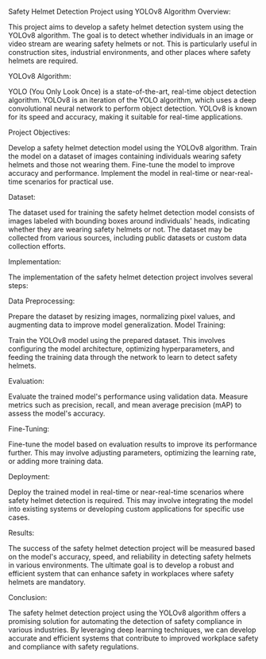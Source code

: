 Safety Helmet Detection Project using YOLOv8 Algorithm
Overview:

This project aims to develop a safety helmet detection system using the YOLOv8 algorithm. The goal is to detect whether individuals in an image or video stream are wearing safety helmets or not. This is particularly useful in construction sites, industrial environments, and other places where safety helmets are required.

YOLOv8 Algorithm:

YOLO (You Only Look Once) is a state-of-the-art, real-time object detection algorithm. YOLOv8 is an iteration of the YOLO algorithm, which uses a deep convolutional neural network to perform object detection. YOLOv8 is known for its speed and accuracy, making it suitable for real-time applications.

Project Objectives:

Develop a safety helmet detection model using the YOLOv8 algorithm.
Train the model on a dataset of images containing individuals wearing safety helmets and those not wearing them.
Fine-tune the model to improve accuracy and performance.
Implement the model in real-time or near-real-time scenarios for practical use.

Dataset:

The dataset used for training the safety helmet detection model consists of images labeled with bounding boxes around individuals' heads, indicating whether they are wearing safety helmets or not. The dataset may be collected from various sources, including public datasets or custom data collection efforts.

Implementation:

The implementation of the safety helmet detection project involves several steps:

Data Preprocessing: 

Prepare the dataset by resizing images, normalizing pixel values, and augmenting data to improve model generalization.
Model Training:

 Train the YOLOv8 model using the prepared dataset. This involves configuring the model architecture, optimizing hyperparameters, and feeding the training data through the network to learn to detect safety helmets.

Evaluation:

 Evaluate the trained model's performance using validation data. Measure metrics such as precision, recall, and mean average precision (mAP) to assess the model's accuracy.

Fine-Tuning:

 Fine-tune the model based on evaluation results to improve its performance further. This may involve adjusting parameters, optimizing the learning rate, or adding more training data.

Deployment:

 Deploy the trained model in real-time or near-real-time scenarios where safety helmet detection is required. This may involve integrating the model into existing systems or developing custom applications for specific use cases.

Results:

The success of the safety helmet detection project will be measured based on the model's accuracy, speed, and reliability in detecting safety helmets in various environments. The ultimate goal is to develop a robust and efficient system that can enhance safety in workplaces where safety helmets are mandatory.

Conclusion:

The safety helmet detection project using the YOLOv8 algorithm offers a promising solution for automating the detection of safety compliance in various industries. By leveraging deep learning techniques, we can develop accurate and efficient systems that contribute to improved workplace safety and compliance with safety regulations.